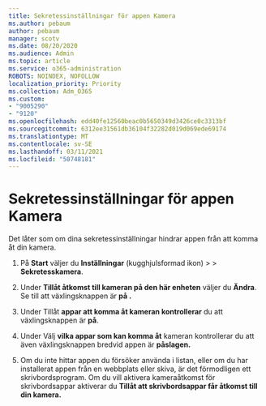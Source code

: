 ```yaml
---
title: Sekretessinställningar för appen Kamera
ms.author: pebaum
author: pebaum
manager: scotv
ms.date: 08/20/2020
ms.audience: Admin
ms.topic: article
ms.service: o365-administration
ROBOTS: NOINDEX, NOFOLLOW
localization_priority: Priority
ms.collection: Adm_O365
ms.custom:
- "9005290"
- "9120"
ms.openlocfilehash: edd40fe12560beac0b5650349d3426ce0c3313bf
ms.sourcegitcommit: 6312ee31561db36104f32282d019d069ede69174
ms.translationtype: MT
ms.contentlocale: sv-SE
ms.lasthandoff: 03/11/2021
ms.locfileid: "50748181"
---
```

# <a name="camera-app-privacy-settings"></a>Sekretessinställningar för appen Kamera

Det låter som om dina sekretessinställningar hindrar appen från att komma åt din kamera.

1.  På **Start** väljer du **Inställningar** (kugghjulsformad ikon) >   >  **Sekretesskamera**.

2.  Under **Tillåt åtkomst till kameran på den här enheten** väljer du **Ändra**. Se till att växlingsknappen är **på .**

3.  Under Tillåt **appar att komma åt kameran kontrollerar** du att växlingsknappen är **på**.

4.  Under Välj **vilka appar som kan komma åt** kameran kontrollerar du att även växlingsknappen bredvid appen är **påslagen.**

5.  Om du inte hittar appen du försöker använda i listan, eller om du har installerat appen från en webbplats eller skiva, är det förmodligen ett skrivbordsprogram. Om du vill aktivera kameraåtkomst för skrivbordsappar aktiverar du **Tillåt att skrivbordsappar får åtkomst till din kamera.**